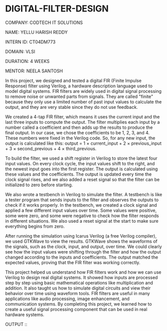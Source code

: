 # DIGITAL-FILTER-DESIGN

COMPANY: CODTECH IT SOLUTIONS

NAME: YELLU HARISH REDDY

INTERN ID: CT04DM773

DOMAIN: VLSI

DURATION: 4 WEEKS

MENTOR: NEELA SANTOSH


In this project, we designed and tested a digital FIR (Finite Impulse Response) filter using Verilog, a hardware description language used to model digital systems. FIR filters are widely used in digital signal processing to remove noise or unwanted parts from signals. They are called "finite" because they only use a limited number of past input values to calculate the output, and they are very stable since they do not use feedback.

We created a 4-tap FIR filter, which means it uses the current input and the last three inputs to compute the output. The filter multiplies each input by a number called a coefficient and then adds up the results to produce the final output. In our case, we chose the coefficients to be 1, 2, 3, and 4. These numbers were fixed in the Verilog code. So, for any new input, the output is calculated like this: output = 1 × current_input + 2 × previous_input + 3 × second_previous + 4 × third_previous.

To build the filter, we used a shift register in Verilog to store the latest four input values. On every clock cycle, the input values shift to the right, and the newest input goes into the first register. The output is calculated using these values and the coefficients. The output is updated every time the clock signal rises, and we also added a reset signal so that the filter can be initialized to zero before starting.

We also wrote a testbench in Verilog to simulate the filter. A testbench is like a tester program that sends inputs to the filter and observes the outputs to check if it works properly. In the testbench, we created a clock signal and applied a few different input values over time. Some values were positive, some were zero, and some were negative to check how the filter responds in different situations. We also used a reset signal at the start to make sure everything begins from zero.

After running the simulation using Icarus Verilog (a free Verilog compiler), we used GTKWave to view the results. GTKWave shows the waveforms of the signals, such as the clock, input, and output, over time. We could clearly see how the input values were shifting through the filter and how the output changed according to the inputs and coefficients. The output matched the expected values, proving that the FIR filter was working correctly.

This project helped us understand how FIR filters work and how we can use Verilog to design real digital systems. It showed how inputs are processed step by step using basic mathematical operations like multiplication and addition. It also taught us how to simulate digital circuits and view their behavior over time using waveform tools. FIR filters are useful in many applications like audio processing, image enhancement, and communication systems. By completing this project, we learned how to create a useful signal processing component that can be used in real hardware systems.

OUTPUT ::
       

